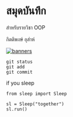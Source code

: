 


# สมุดบันทึก

สำหรับรายวิชา OOP

กิตติพงษ์ อุส่าห์

[![banners](https://github.com/axyratio/axyratio.github.io/assets/159877997/5e9cda05-f772-405b-9544-909b772fb8d4)](https://www.buymeacoffee.com/kittiphong92)

```
git status
git add
git commit
```

if you sleep

```
from sleep import Sleep

sl = Sleep("together")
sl.run()
```



